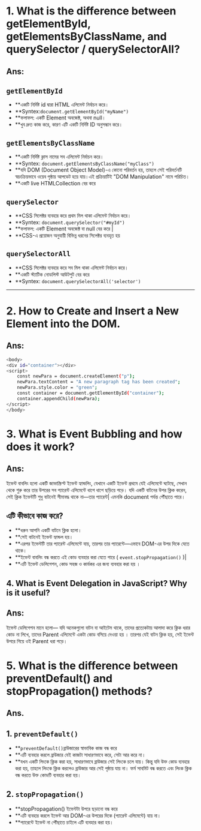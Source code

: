 
# 1. What is the difference between getElementById, getElementsByClassName, and querySelector / querySelectorAll? 
##  Ans:
##   `getElementById`
- **একটি নির্দিষ্ট id দ্বারা HTML এলিমেন্ট নির্বাচন করে।
- **Syntex:`document.getElementById("myName")` 
- **ফলাফল: একটি Element অবজেক্ট, অথবা null।
- **খুব দ্রুত কাজ করে, কারণ এটি একটি নির্দিষ্ট  ID অনুসন্ধান করে।
##  `getElementsByClassName`
- **একটি নির্দিষ্ট ক্লাস নামের সব এলিমেন্ট নির্বাচন করে।
- **Syntex: `document.getElementsByClassName("myClass")`
- **যদি DOM (Document Object Model)-এ কোনো পরিবর্তন হয়, তাহলে সেই পরিবর্তনটি স্বয়ংক্রিয়ভাবে ওয়েব পৃষ্ঠায় আপডেট হয়ে যায়।এই প্রক্রিয়াটিই "DOM Manipulation" নামে পরিচিত।
- **একটি live HTMLCollection বের করে
##  `querySelector`
- **CSS সিলেক্টর ব্যবহার করে প্রথম মিল থাকা এলিমেন্ট নির্বাচন করে।
- **Syntex: `document.querySelector("#myId")`
- **ফলাফল: একটি Element অবজেক্ট বা null বের করে |
- **CSS-এ প্রয়োজন অনুযায়ী বিভিন্ন ধরনের সিলেক্টর
 ব্যবহৃত হয় 
## `querySelectorAll`
- **CSS সিলেক্টর ব্যবহার করে সব মিল থাকা এলিমেন্ট নির্বাচন করে।
- **একটি স্ট্যাটিক নোডলিস্ট আউটপুট বের করে
- **Syntex: `document.querySelectorAll('selector')`

---

# 2. How to Create and Insert a New Element into the DOM.
## Ans:
```bash
<body>
<div id="container"></div>
<script>
    const newPara = document.createElement("p");
    newPara.textContent = "A new paragraph tag has been created";
    newPara.style.color = "green";
    const container = document.getElementById("container");
    container.appendChild(newPara);
</script>
</body>
```

# 3. What is Event Bubbling and how does it work?
## Ans:
ইভেন্ট বাবলিং হলো একটি জাভাস্ক্রিপ্ট ইভেন্ট হ্যান্ডলিং, যেখানে একটি ইভেন্ট প্রথমে যেই এলিমেন্টে ঘটেছে, সেখান থেকে শুরু করে তার উপরের সব প্যারেন্ট এলিমেন্টে ধাপে ধাপে ছড়িয়ে পড়ে। যদি একটি বাটনের উপর ক্লিক করেন, সেই ক্লিক ইভেন্টটি শুধু বাটনেই সীমাবদ্ধ থাকে না—তার প্যারেন্ট| এমনকি document পর্যন্ত পৌঁছাতে পারে।
## এটি কীভাবে কাজ করে?
- **ধরুন আপনি একটি বাটনে ক্লিক হলো।
- **সেই বাটনেই ইভেন্ট হ্যান্ডল হয়।
- **এরপর ইভেন্টটি তার প্যারেন্ট এলিমেন্টে যায়, তারপর তার প্যারেন্টে—এভাবে DOM-এর উপর দিকে যেতে থাকে।
- **ইভেন্ট বাবলিং বন্ধ করতে এই কোড ব্যবহার করা যেতে পারে ( `event.stopPropagation()` )| 
- **এটি ইভেন্ট ডেলিগেশন, কোড সহজ ও কার্যকর এর জন্য ব্যবহার করা হয় ।

## 4. What is Event Delegation in JavaScript? Why is it useful?

## Ans:
ইভেন্ট ডেলিগেশন মানে হলো— যদি অনেকগুলো বাটন বা আইটেম থাকে, তাদের প্রত্যেকটায় আলাদা করে ক্লিক ধরার কোড না লিখে, তাদের Parent এলিমেন্টে একটা কোড বসিয়ে দেওয়া হয় । তারপর যেই বাটন ক্লিক হয়, সেই ইভেন্ট উপরে গিয়ে ওই Parent ধরা পড়ে।

# 5. What is the difference between preventDefault() and stopPropagation() methods?

## Ans.
## 1. `preventDefault()`
-  **`preventDefault()`ব্রাউজারের স্বাভাবিক কাজ বন্ধ করে
- **এটি ব্যবহার করলে ব্রাউজার যেই কাজটা সাধারণভাবে করে, সেটা আর করে না।
- **যখন একটি লিংকে ক্লিক করা হয়, সাধারণভাবে ব্রাউজার সেই লিংকে চলে যায়। কিন্তু যদি উক্ত কোড ব্যবহার করা হয়, তাহলে লিংকে ক্লিক করলেও ব্রাউজার আর সেই পৃষ্ঠায় যায় না। ফর্ম সাবমিট বন্ধ করতে এবং লিংক ক্লিক বন্ধ করতে উক্ত কোডটি ব্যবহার করা হয়।

## 2. `stopPropagation()`
- **stopPropagation() ইভেন্টটা উপরে ছড়ানো বন্ধ করে
- **এটি ব্যবহার করলে ইভেন্ট আর DOM-এর উপরের দিকে (প্যারেন্ট এলিমেন্টে) যায় না।
- **প্যারেন্টে ইভেন্ট না পৌঁছাতে চাইলে এটি ব্যবহার করা হয়।


